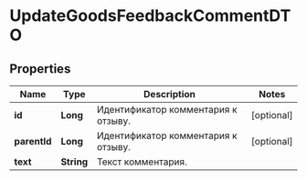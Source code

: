 

# UpdateGoodsFeedbackCommentDTO

## Properties

Name | Type | Description | Notes
------------ | ------------- | ------------- | -------------
**id** | **Long** | Идентификатор комментария к отзыву.  |  [optional]
**parentId** | **Long** | Идентификатор комментария к отзыву.  |  [optional]
**text** | **String** | Текст комментария. | 




